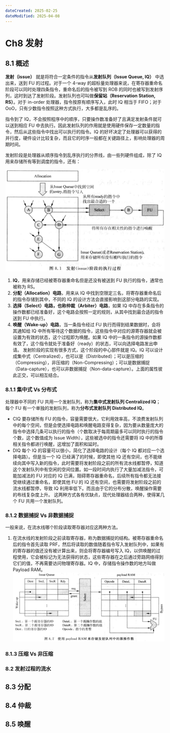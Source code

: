 ```yaml
---
dateCreated: 2025-02-25
dateModified: 2025-04-08
---
```

# Ch8 发射
## 8.1 概述

**发射（issue）** 就是将符合一定条件的指令从**发射队列（Issue Queue, IQ）** 中选出来，送到 FU 的过程。对于一个 4-way 的超标量处理器来说，在寄存器重命名阶段可以同时处理四条指令，重命名后的指令被写到 ROB 的同时也被写到发射序列，这时到达了发射阶段。发射队列也可叫做**保留站（Reservation Station, RS）**。对于 in-order 处理器，指令按原有顺序写入，此时 IQ 相当于 FIFO；对于 OoO，只有少数指令按照这种方式执行，大多都是乱序的。

指令到了 IQ，不会按照程序中的顺序，只要操作数准备好了且满足发射条件就可以送到相应 FU 中去执行。因此发射队列的作用就是使用硬件保存一定数量的指令，然后从这些指令中找出可以执行的指令。IQ 的好坏决定了处理器可以获得的并行度，硬件设计比较复杂，而且它的时序一般都在关键路径上，影响处理器的周期时间。

发射阶段是处理器从顺序指令到乱序执行的分界线，由一些列硬件组成，除了 IQ 用来存储所有等到调度的指令，还有：

![](assets/ch8%20发射/发射阶段.png)

1. **IQ**，用来存储已经被寄存器重命名但是还没有被送到 FU 执行的指令，通常也被称为 RS。
2. **分配（Allocation）电路**，用来从 IQ 中找到空限定三名，将寄存器重命名后的指令存储到其中，不同的 IQ 的设计方法会直接影响到这部分电路的实现。
3. **选择（Select）电路，也称仲裁（Arbiter）电路**，如果 IQ 中存在多条指令的操作数都已经准备好，这个电路会按照一定的规则，从其中找到最合适的指令送到 FU 中执行。
4. **唤醒（Wake-up）电路**，当一条指令经过 FU 执行而得到结果数据时，会将其通知给 IQ 中所有等待这个数据的指令，这些指令中对应的源寄存器就会被设置为有效的状态，这个过程即为唤醒。如果 IQ 中的一条指令的源操作数都有效了，这个指令就处于准备好（ready）的状态，可以向选择电路发出申请。
发射阶段的实现有很多方式，这个阶段的中心部件就是 IQ。IQ 可以设计成集中式（Centralized），也可以是（Distributed）；可以是压缩的（Compressing），非压缩的（Non-Compressing）；可以是数据捕捉（Data-capture），也可以非数据捕捉（Non-data-capture）。上面的属性彼此正交，可以相互结合。

### 8.1.1 集中式 Vs 分布式

处理器中不同的 FU 共用一个发射队列，称为**集中式发射队列 Centralized IQ**；每个 FU 有一个单独的发射队列，称为**分布式发射队列 Distributed IQ**。

- CIQ 要存储所有 FU 的指令，容量需要很大，它利用效率高，不浪费发射队列中的每个空间，但是会使选择电路和唤醒电路变得复杂，因为要从数量庞大的指令中选择几条可以执行的指令（个数取决于每周期最多可以同时执行的指令个数，这个数值成为 Issue Width），这些被选中的指令还需要将 IQ 中的所尊相关指令都进行唤醒，这增加了面积和延时。
- DIQ 每个 IQ 的容量可以很小，简化了选择电路的设计（每个 IQ 都对应一个选择电路）。但是当一个 IQ 已经满了的时候，即使其他 IQ 还有空间，也不能继续向其中写入新的指令，此时需要将发射阶段之前的所有流水线都暂停，知道这个发射队列中有空闲的空间位置。如一段时间内执行了大量加减法指令，可能加减法的 FU 对应的 IQ 已满，阻碍寄存器重命名，后续所有指令都无法接受继续通过重命名，即使其他 FU 的 IQ 还有空间，也需要将发射阶段之前的流水线都暂停，导致 IQ 利用率低下。而且由于它的分布分散，唤醒操作需要的布线复杂度上升。
这两种方式各有优缺点，现代处理器结合两种，使得某几个 FU 共用一个发射队列。

### 8.1.2 数据捕捉 Vs 非数据捕捉

一般来说，在流水线哪个阶段读取寄存器对应这两种方法。

1. 在流水线的发射阶段之前读取寄存器，称为数据捕捉的结构。被寄存器重命名后的指令首先读取 PRF，然后将读取的数值随着指令写入发射队列中，如果有的寄存器的值还没有被计算出来，则会将寄存器编号写入 IQ，以供唤醒的过程使用，它会被标记为无法获得的状态，这些寄存器在之后通过旁路网络得到它们的值，不再需要访问物理寄存器。IQ 中，存储指令操作数的地方叫做 Payload RAM。
![](assets/ch8%20发射/payloadRAM.png)

### 8.1.3 压缩 Vs 非压缩
### 8.2 发射过程的流水

## 8.3 分配

## 8.4 仲裁

## 8.5 唤醒
